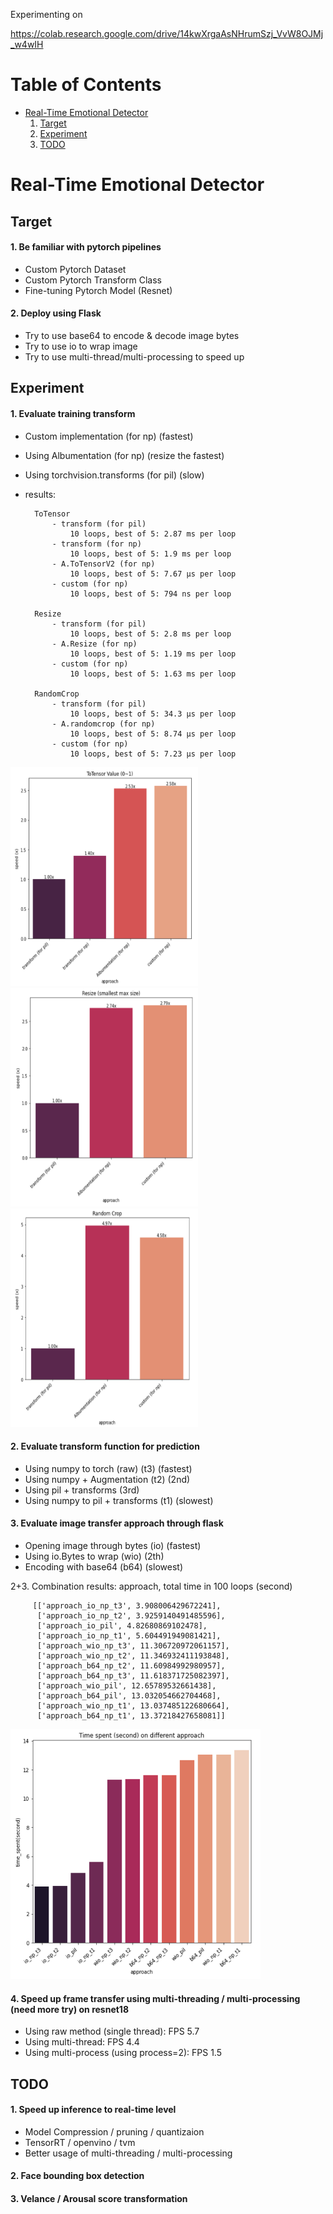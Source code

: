 Experimenting on

https://colab.research.google.com/drive/14kwXrgaAsNHrumSzj_VvW8OJMj_w4wIH

# Table of Contents
* [Real-Time Emotional Detector](#rted)
    1. [Target](#ta)
    2. [Experiment](#ex)
    3. [TODO](#todo)
# <a name="rted">Real-Time Emotional Detector
## <a name="ta">Target
#### 1. Be familiar with pytorch pipelines
* Custom Pytorch Dataset   
* Custom Pytorch Transform Class
* Fine-tuning Pytorch Model (Resnet)

#### 2. Deploy using Flask
* Try to use base64 to encode & decode image bytes  
* Try to use io to wrap image   
* Try to use multi-thread/multi-processing to speed up 
 
## <a name="ex">Experiment
#### 1. Evaluate training transform
* Custom implementation (for np) (fastest)  
* Using Albumentation (for np) (resize the fastest)  
* Using torchvision.transforms (for pil) (slow)
* results:
    
        ToTensor
            - transform (for pil)
                10 loops, best of 5: 2.87 ms per loop
            - transform (for np)
                10 loops, best of 5: 1.9 ms per loop
            - A.ToTensorV2 (for np)
                10 loops, best of 5: 7.67 µs per loop
            - custom (for np)
                10 loops, best of 5: 794 ns per loop

        Resize
            - transform (for pil)
                10 loops, best of 5: 2.8 ms per loop
            - A.Resize (for np)
                10 loops, best of 5: 1.19 ms per loop
            - custom (for np)
                10 loops, best of 5: 1.63 ms per loop

        RandomCrop
            - transform (for pil)
                10 loops, best of 5: 34.3 µs per loop
            - A.randomcrop (for np)
                10 loops, best of 5: 8.74 µs per loop
            - custom (for np)
                10 loops, best of 5: 7.23 µs per loop

<img src="./experiment_pictures/to_tensor_speed.png" width="300" height="350">
<img src="./experiment_pictures/resize_speed.png" width="300" height="350">
<img src="./experiment_pictures/random_crop_speed.png" width="300" height="350">    
    
    
#### 2. Evaluate transform function for prediction
* Using numpy to torch (raw) (t3) (fastest)   
* Using numpy + Augmentation (t2) (2nd)   
* Using pil + transforms (3rd)   
* Using numpy to pil + transforms (t1) (slowest)

#### 3. Evaluate image transfer approach through flask
* Opening image through bytes (io) (fastest)   
* Using io.Bytes to wrap (wio) (2th)   
* Encoding with base64 (b64) (slowest)

2+3. Combination results: approach, total time in 100 loops (second)        
         
         [['approach_io_np_t3', 3.908006429672241],
          ['approach_io_np_t2', 3.9259140491485596],
          ['approach_io_pil', 4.82680869102478],
          ['approach_io_np_t1', 5.604491949081421],
          ['approach_wio_np_t3', 11.306720972061157],
          ['approach_wio_np_t2', 11.346932411193848],
          ['approach_b64_np_t2', 11.60984992980957],
          ['approach_b64_np_t3', 11.618371725082397],
          ['approach_wio_pil', 12.65789532661438],
          ['approach_b64_pil', 13.032054662704468],
          ['approach_wio_np_t1', 13.037485122680664],
          ['approach_b64_np_t1', 13.37218427658081]]
    
<img src="./experiment_pictures/time_spent_on_different_approach.png" width="400" height="400">

#### 4. Speed up frame transfer using multi-threading / multi-processing (need more try) on resnet18
* Using raw method (single thread): FPS 5.7
* Using multi-thread: FPS 4.4
* Using multi-process (using process=2): FPS 1.5
    
## <a name="todo">TODO
#### 1. Speed up inference to real-time level
* Model Compression / pruning / quantizaion   
* TensorRT / openvino / tvm
* Better usage of multi-threading / multi-processing

#### 2. Face bounding box detection
#### 3. Velance / Arousal score transformation
